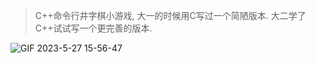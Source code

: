 > C++命令行井字棋小游戏, 大一的时候用C写过一个简陋版本. 大二学了C++试试写一个更完善的版本.




![GIF 2023-5-27 15-56-47](https://github.com/s1acr/TicTacToc/assets/88444858/07ea3a28-6062-4218-9ab6-8e34fd28361c)
